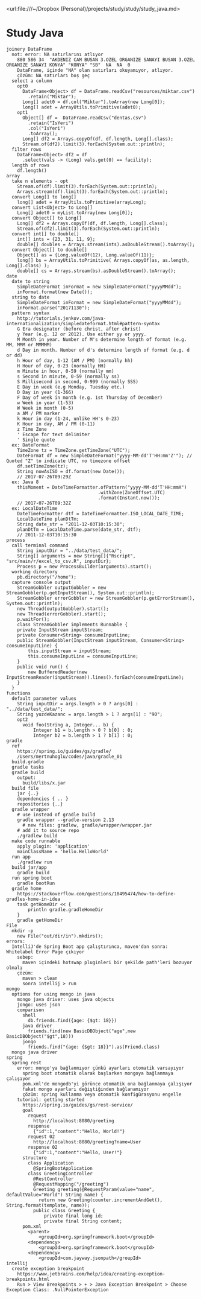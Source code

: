   <url:file:///~/Dropbox (Personal)/projects/study/study/study_java.md>

# Study Java

    joinery DataFrame
      not: error: NA satırlarını atlıyor
        880 586 34  "AKDENIZ CAM BUSAN 3.OZEL ORGANIZE SANAYI BUSAN 3.OZEL ORGANIZE SANAYI KONYA" "KONYA" "SB"  NA  NA  0
        DataFrame, içinde "NA" olan satırları okuyamıyor, atlıyor. 
        çözüm: NA satırları boş geç
      select a column
        opt0        
          DataFrame<Object> df = DataFrame.readCsv("resources/miktar.csv")
            .retain("Miktar");
          Long[] adet0 = df.col("Miktar").toArray(new Long[0]);
          long[] adet = ArrayUtils.toPrimitive(adet0);
        opt1
          Object[] df =  DataFrame.readCsv("dentas.csv")
            .retain("IsYeri")
            .col("IsYeri")
            .toArray();
          Long[] df2 = Arrays.copyOf(df, df.length, Long[].class);
          Stream.of(df2).limit(3).forEach(System.out::println);
      filter rows     
        DataFrame<Object> df2 = df
          .select(vals -> (Long) vals.get(0) == facility);
      length of rows
        df.length()
    array
      take n elements - opt
        Stream.of(df).limit(3).forEach(System.out::println); 
        Arrays.stream(df).limit(3).forEach(System.out::println);
      convert Long[] to long[]
        long[] adet = ArrayUtils.toPrimitive(arrayLong);
      convert List<Object> to Long[]
        Long[] adet0 = myList.toArray(new Long[0]);
      convert Object[] to Long[]
        Long[] df2 = Arrays.copyOf(df, df.length, Long[].class);
        Stream.of(df2).limit(3).forEach(System.out::println);
      convert int[] to double[]
        int[] ints = {23, 31, 11, 9};
        double[] doubles = Arrays.stream(ints).asDoubleStream().toArray();
      convert Object[] to double[]
        Object[] as = {Long.valueOf(12), Long.valueOf(11)};
        long[] bs = ArrayUtils.toPrimitive( Arrays.copyOf(as, as.length, Long[].class) );
        double[] cs = Arrays.stream(bs).asDoubleStream().toArray();
    date      
      date to string
        SimpleDateFormat inFormat = new SimpleDateFormat("yyyyMMdd");
        inFormat.format(new Date());
      string to date
        SimpleDateFormat inFormat = new SimpleDateFormat("yyyyMMdd");
        inFormat.parse("20171130");
      pattern syntax
        http://tutorials.jenkov.com/java-internationalization/simpledateformat.html#pattern-syntax
        G Era designator (before christ, after christ)
        y Year (e.g. 12 or 2012). Use either yy or yyyy.
        M Month in year. Number of M's determine length of format (e.g. MM, MMM or MMMMM)
        d Day in month. Number of d's determine length of format (e.g. d or dd)
        h Hour of day, 1-12 (AM / PM) (normally hh)
        H Hour of day, 0-23 (normally HH)
        m Minute in hour, 0-59 (normally mm)
        s Second in minute, 0-59 (normally ss)
        S Millisecond in second, 0-999 (normally SSS)
        E Day in week (e.g Monday, Tuesday etc.)
        D Day in year (1-366)
        F Day of week in month (e.g. 1st Thursday of December)
        w Week in year (1-53)
        W Week in month (0-5)
        a AM / PM marker
        k Hour in day (1-24, unlike HH's 0-23)
        K Hour in day, AM / PM (0-11)
        z Time Zone
        ' Escape for text delimiter
        ' Single quote
      ex: DateFormat
        TimeZone tz = TimeZone.getTimeZone("UTC");
        DateFormat df = new SimpleDateFormat("yyyy-MM-dd'T'HH:mm'Z'"); // Quoted "Z" to indicate UTC, no timezone offset
        df.setTimeZone(tz);
        String nowAsISO = df.format(new Date());
        // 2017-07-26T09:29Z
      ex: Java 8
        thisMoment = DateTimeFormatter.ofPattern("yyyy-MM-dd'T'HH:mmX")
                                      .withZone(ZoneOffset.UTC)
                                      .format(Instant.now());
        // 2017-07-26T09:32Z
      ex: LocalDateTime
        DateTimeFormatter dtf = DateTimeFormatter.ISO_LOCAL_DATE_TIME; 
        LocalDateTime planDtTm;
        String date_str = "2011-12-03T10:15:30";
        planDtTm = LocalDateTime.parse(date_str, dtf);
        // 2011-12-03T10:15:30
    process
      call terminal command        
        String inputDir = "../data/test_data/";
        String[] arguments = new String[]{"Rscript", "src/main/r/excel_to_csv.R", inputDir};
        Process p = new ProcessBuilder(arguments).start();
      working directory
        pb.directory("/home");
      capture console output
        StreamGobbler outputGobbler = new StreamGobbler(p.getInputStream(), System.out::println);
        StreamGobbler errorGobbler = new StreamGobbler(p.getErrorStream(), System.out::println);
        new Thread(outputGobbler).start();
        new Thread(errorGobbler).start();
        p.waitFor();      
        class StreamGobbler implements Runnable {
        private InputStream inputStream;
        private Consumer<String> consumeInputLine;
        public StreamGobbler(InputStream inputStream, Consumer<String> consumeInputLine) {
            this.inputStream = inputStream;
            this.consumeInputLine = consumeInputLine;
        }
        public void run() {
            new BufferedReader(new InputStreamReader(inputStream)).lines().forEach(consumeInputLine);
        }
      }
    functions
      default parameter values
        String inputDir = args.length > 0 ? args[0] : "../data/test_data/";
        String yuzdeKazanc = args.length > 1 ? args[1] : "90";
        opt2
          void foo(String a, Integer... b) {
              Integer b1 = b.length > 0 ? b[0] : 0;
              Integer b2 = b.length > 1 ? b[1] : 0;
    gradle
      ref
        https://spring.io/guides/gs/gradle/
        /Users/mertnuhoglu/codes/java/gradle_01
      build.gradle
      gradle tasks
      gradle build
        output:
          build/libs/x.jar
      build file
        jar {..}
        dependencies { .. }
        repositories {..}
      gradle wrapper
        # use instead of gradle build
        gradle wrapper --gradle-version 2.13
          # new files: gradlew, gradle/wrapper/wrapper.jar
        # add it to source repo
        ./gradlew build
      make code runnable
        apply plugin: 'application'
        mainClassName = 'hello.HelloWorld'
      run app 
        ./gradlew run
      build jar/app
        gradle build
      run spring boot
        gradle bootRun
      gradle home
        https://stackoverflow.com/questions/18495474/how-to-define-gradles-home-in-idea
        task getHomeDir << {
            println gradle.gradleHomeDir
        }
        gradle getHomeDir
    File
      mkdir -p
        new File("out/dir/in").mkdirs();
    errors:
      IntelliJ'de Spring Boot app çalıştırınca, maven'dan sonra: Whitelabel Error Page çıkıyor
        sebep:
          maven içindeki hotswap pluginleri bir şekilde path'leri bozuyor olmalı
        çözüm:
          maven > clean
          sonra intellij > run
    mongo
      options for using mongo in java
        mongo java driver: uses java objects
        jongo: uses json 
        comparison
          shell
            db.friends.find({age: {$gt: 18}})
          java driver
            friends.find(new BasicDBObject("age",new BasicDBObject("$gt",18)))
          jongo
            friends.find("{age: {$gt: 18}}").as(Friend.class)
      mongo java driver
    spring
      spring rest
        error: mongo'ya bağlanmıyor çünkü ayarları otomatik varsayıyor
          spring boot otomatik olarak başlarken mongoya bağlanmaya çalışıyor
          pom.xml'de mongodb'yi görünce otomatik ona bağlanmaya çalışıyor
          fakat mongo ayarları değiştiğinden bağlanamıyor
          çözüm: spring kullanma veya otomatik konfigürasyonu engelle
        tutorial: getting started
          https://spring.io/guides/gs/rest-service/
          goal
            request
              http://localhost:8080/greeting
            response
              {"id":1,"content":"Hello, World!"}
            request 02
              http://localhost:8080/greeting?name=User
            response 02
              {"id":1,"content":"Hello, User!"}
          structure
            class Application
              @SpringBootApplication
            class GreetingController
              @RestController
              @RequestMapping("/greeting")
              Greeting greeting(@RequestParam(value="name", defaultValue="World") String name) {
                return new Greeting(counter.incrementAndGet(), String.format(template, name));
              public class Greeting {
                  private final long id;
                  private final String content;
          pom.xml
            <parent>
                <groupId>org.springframework.boot</groupId>
            <dependency>
                <groupId>org.springframework.boot</groupId>
            <dependency>
                <groupId>com.jayway.jsonpath</groupId>
    intellij
      create exception breakpoint
        https://www.jetbrains.com/help/idea/creating-exception-breakpoints.html
        Run > View Breakpoints > + > Java Exception Breakpoint > Choose Exception Class: .NullPointerException


